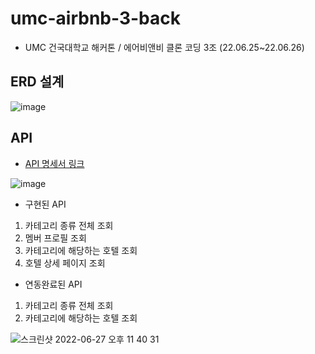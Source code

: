 # umc-airbnb-3-back

- UMC 건국대학교 해커톤 / 에어비앤비 클론 코딩 3조 (22.06.25~22.06.26)

## ERD 설계

![image](https://user-images.githubusercontent.com/101321313/175802006-2bec0f31-5ad7-4724-a01d-8f60f1c80583.png)

## API
- [API 명세서 링크](https://docs.google.com/spreadsheets/d/16MHCUYg6Sjcr6s3agwJsfOz7ZcToNk4qRu2nUHcVErA/edit?usp=sharing)

![image](https://user-images.githubusercontent.com/101321313/175802014-0be2cf95-c60f-40d5-a7d3-4d60c1ccaf31.png)

- 구현된 API
1. 카테고리 종류 전체 조회
2. 멤버 프로필 조회
3. 카테고리에 해당하는 호텔 조회 
4. 호텔 상세 페이지 조회

- 연동완료된 API
1. 카테고리 종류 전체 조회
2. 카테고리에 해당하는 호텔 조회 

![스크린샷 2022-06-27 오후 11 40 31](https://user-images.githubusercontent.com/101321313/175967780-fe2a672b-058f-4469-a5e4-c9a71014bbd6.png)
